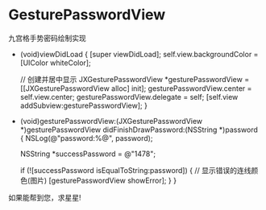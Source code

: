 # GesturePasswordView
九宫格手势密码绘制实现

- (void)viewDidLoad
{
    [super viewDidLoad];
    self.view.backgroundColor = [UIColor whiteColor];
    
    // 创建并居中显示
    JXGesturePasswordView *gesturePasswordView = [[JXGesturePasswordView alloc] init];
    gesturePasswordView.center = self.view.center;
    gesturePasswordView.delegate = self;
    [self.view addSubview:gesturePasswordView];
}

- (void)gesturePasswordView:(JXGesturePasswordView *)gesturePasswordView didFinishDrawPassword:(NSString *)password
{
    NSLog(@"password:%@", password);
    
    NSString *successPassword = @"1478";
    
    if (![successPassword isEqualToString:password])
    {
        // 显示错误的连线颜色(图片)
        [gesturePasswordView showError];
    }
}

如果能帮到您，求星星!
